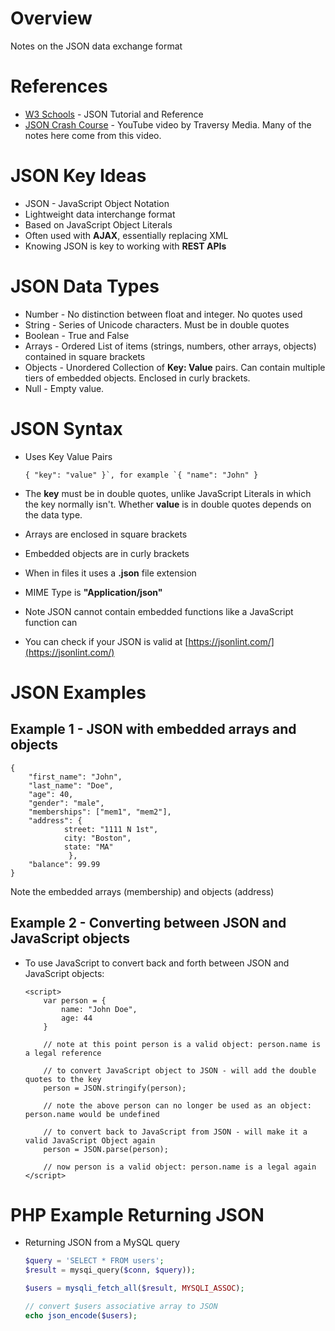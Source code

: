 # Overview

Notes on the JSON data exchange format

# References

* [W3 Schools](https://www.w3schools.com/js/js_json_intro.asp) - JSON Tutorial and Reference
* [JSON Crash Course](https://www.youtube.com/watch?v=wI1CWzNtE-M) - YouTube video by Traversy Media.  Many of the notes here come from this video.

# JSON Key Ideas

* JSON - JavaScript Object Notation
* Lightweight data interchange format
* Based on JavaScript Object Literals
* Often used with **AJAX**, essentially replacing XML
* Knowing JSON is key to working with **REST APIs**

# JSON Data Types

* Number - No distinction between float and integer. No quotes used
* String - Series of Unicode characters.  Must be in double quotes
* Boolean - True and False
* Arrays - Ordered List of items (strings, numbers, other arrays, objects) contained in square brackets
* Objects - Unordered Collection of **Key: Value** pairs. Can contain multiple tiers of embedded objects.  Enclosed in curly brackets.
* Null - Empty value.

# JSON Syntax

* Uses Key Value Pairs

	```
	{ "key": "value" }`, for example `{ "name": "John" }
	```

* The **key** must be in double quotes, unlike JavaScript Literals in which the key normally isn't.  Whether **value** is in double quotes depends on the data type.

* Arrays are enclosed in square brackets

* Embedded objects are in curly brackets

* When in files it uses a **.json** file extension

* MIME Type is **"Application/json"**

* Note JSON cannot contain embedded functions like a JavaScript function can

* You can check if your JSON is valid at [https://jsonlint.com/](https://jsonlint.com/)

# JSON Examples

## Example 1 - JSON with embedded arrays and objects

```
{
	"first_name": "John",
	"last_name": "Doe",
	"age": 40,
	"gender": "male",
	"memberships": ["mem1", "mem2"],
	"address": {
			street: "1111 N 1st",
			city: "Boston",
			state: "MA"
			 },
	"balance": 99.99
}
``` 
Note the embedded arrays (membership) and objects (address)

## Example 2 - Converting between JSON and JavaScript objects

* To use JavaScript to convert back and forth between JSON and JavaScript objects:

	```
	<script>
		var person = {
			name: "John Doe",
			age: 44
		}

		// note at this point person is a valid object: person.name is a legal reference

		// to convert JavaScript object to JSON - will add the double quotes to the key
		person = JSON.stringify(person);

		// note the above person can no longer be used as an object: person.name would be undefined

		// to convert back to JavaScript from JSON - will make it a valid JavaScript Object again
		person = JSON.parse(person);

		// now person is a valid object: person.name is a legal again	
	</script>
	```

# PHP Example Returning JSON

* Returning JSON from a MySQL query

	```php
	$query = 'SELECT * FROM users';
	$result = mysqi_query($conn, $query));

	$users = mysqli_fetch_all($result, MYSQLI_ASSOC);

	// convert $users associative array to JSON
	echo json_encode($users);
	```
